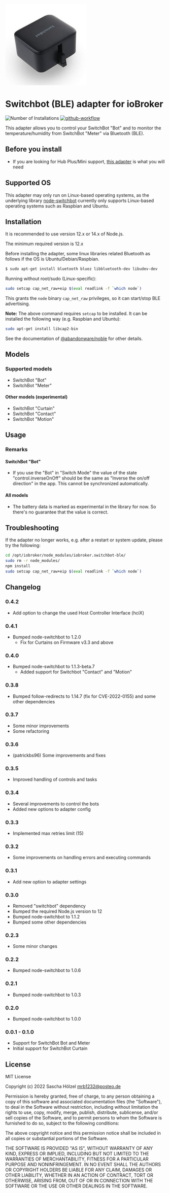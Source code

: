 ![Logo](admin/switchbot-ble.png)

# Switchbot (BLE) adapter for ioBroker

![Number of Installations](http://iobroker.live/badges/switchbot-ble-installed.svg)
[![github-workflow](https://github.com/mrbungle64/iobroker.switchbot-ble/actions/workflows/node.js.yml/badge.svg)](https://github.com/mrbungle64/iobroker.ecovacs-deebot)

This adapter allows you to control your SwitchBot "Bot" and to monitor the temperature/humidity from SwitchBot "Meter" via Bluetooth (BLE).

## Before you install

* If you are looking for Hub Plus/Mini support, [this adapter](https://github.com/DrozmotiX/ioBroker.switchbot-hub) is what you will need

## Supported OS

This adapter may only run on Linux-based operating systems, as the underlying library [node-switchbot](https://github.com/OpenWonderLabs/node-switchbot#supported-os) currently only supports Linux-based operating systems such as Raspbian and Ubuntu.

## Installation

It is recommended to use version 12.x or 14.x of Node.js.

The minimum required version is 12.x

Before installing the adapter, some linux libraries related Bluetooth as follows if the OS is Ubuntu/Debian/Raspbian.

```bash
$ sudo apt-get install bluetooth bluez libbluetooth-dev libudev-dev
```

Running without root/sudo (Linux-specific):

```bash
sudo setcap cap_net_raw+eip $(eval readlink -f `which node`)
```

This grants the `node` binary `cap_net_raw` privileges, so it can start/stop BLE advertising.

__Note:__ The above command requires `setcap` to be installed.
It can be installed the following way (e.g. Raspbian and Ubuntu):

```bash
sudo apt-get install libcap2-bin
```

See the documentation of [@abandonware/noble](https://github.com/abandonware/noble#readme) for other details.

## Models

### Supported models

* SwitchBot "Bot"
* SwitchBot "Meter"

#### Other models (experimental)

* SwitchBot "Curtain"
* SwitchBot "Contact"
* SwitchBot "Motion"

## Usage

### Remarks

#### SwitchBot "Bot"

* If you use the "Bot" in "Switch Mode" 
  the value of the state "control.inverseOnOff" should be the same as "Inverse the on/off direction" in the app.
  This cannot be synchronized automatically.

#### All models

* The battery data is marked as experimental in the library for now.
  So there's no guarantee that the value is correct.

## Troubleshooting

If the adapter no longer works, e.g. after a restart or system update, please try the following:

```bash
cd /opt/iobroker/node_modules/iobroker.switchbot-ble/
sudo rm -r node_modules/
npm install
sudo setcap cap_net_raw+eip $(eval readlink -f `which node`)
```

## Changelog

### 0.4.2
* Add option to change the used Host Controller Interface (hciX)

### 0.4.1
* Bumped node-switchbot to 1.2.0
  * Fix for Curtains on Firmware v3.3 and above

### 0.4.0
* Bumped node-switchbot to 1.1.3-beta.7
  * Added support for Switchbot "Contact" and "Motion"

### 0.3.8
* Bumped follow-redirects to 1.14.7 (fix for CVE-2022-0155) and some other dependencies

### 0.3.7
* Some minor improvements
* Some refactoring

### 0.3.6
* (patrickbs96) Some improvements and fixes

### 0.3.5
* Improved handling of controls and tasks

### 0.3.4
* Several improvements to control the bots
* Added new options to adapter config

### 0.3.3
* Implemented max retries limit (15)

### 0.3.2
* Some improvements on handling errors and executing commands

### 0.3.1
* Add new option to adapter settings

### 0.3.0
* Removed "switchbot" dependency
* Bumped the required Node.js version to 12
* Bumped node-switchbot to 1.1.2
* Bumped some other dependencies

### 0.2.3
* Some minor changes

### 0.2.2
* Bumped node-switchbot to 1.0.6

### 0.2.1
* Bumped node-switchbot to 1.0.3

### 0.2.0
* Bumped node-switchbot to 1.0.0

### 0.0.1 - 0.1.0
* Support for SwitchBot Bot and Meter
* Initial support for SwitchBot Curtain

## License
MIT License

Copyright (c) 2022 Sascha Hölzel <mrb1232@posteo.de>

Permission is hereby granted, free of charge, to any person obtaining a copy
of this software and associated documentation files (the "Software"), to deal
in the Software without restriction, including without limitation the rights
to use, copy, modify, merge, publish, distribute, sublicense, and/or sell
copies of the Software, and to permit persons to whom the Software is
furnished to do so, subject to the following conditions:

The above copyright notice and this permission notice shall be included in all
copies or substantial portions of the Software.

THE SOFTWARE IS PROVIDED "AS IS", WITHOUT WARRANTY OF ANY KIND, EXPRESS OR
IMPLIED, INCLUDING BUT NOT LIMITED TO THE WARRANTIES OF MERCHANTABILITY,
FITNESS FOR A PARTICULAR PURPOSE AND NONINFRINGEMENT. IN NO EVENT SHALL THE
AUTHORS OR COPYRIGHT HOLDERS BE LIABLE FOR ANY CLAIM, DAMAGES OR OTHER
LIABILITY, WHETHER IN AN ACTION OF CONTRACT, TORT OR OTHERWISE, ARISING FROM,
OUT OF OR IN CONNECTION WITH THE SOFTWARE OR THE USE OR OTHER DEALINGS IN THE
SOFTWARE.

